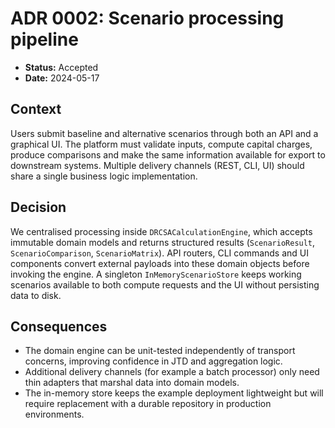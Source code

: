 # ADR 0002: Scenario processing pipeline

- **Status:** Accepted
- **Date:** 2024-05-17

## Context

Users submit baseline and alternative scenarios through both an API and a graphical UI.  The
platform must validate inputs, compute capital charges, produce comparisons and make the same
information available for export to downstream systems.  Multiple delivery channels (REST, CLI,
UI) should share a single business logic implementation.

## Decision

We centralised processing inside `DRCSACalculationEngine`, which accepts immutable domain models and
returns structured results (`ScenarioResult`, `ScenarioComparison`, `ScenarioMatrix`).  API routers,
CLI commands and UI components convert external payloads into these domain objects before invoking
the engine.  A singleton `InMemoryScenarioStore` keeps working scenarios available to both compute
requests and the UI without persisting data to disk.

## Consequences

- The domain engine can be unit-tested independently of transport concerns, improving confidence in
  JTD and aggregation logic.
- Additional delivery channels (for example a batch processor) only need thin adapters that marshal
  data into domain models.
- The in-memory store keeps the example deployment lightweight but will require replacement with a
  durable repository in production environments.
